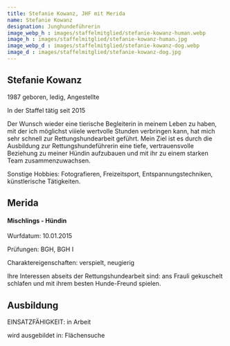 ```yaml
---
title: Stefanie Kowanz, JHF mit Merida
name: Stefanie Kowanz
designation: Junghundeführerin
image_webp_h : images/staffelmitglied/stefanie-kowanz-human.webp
image_h : images/staffelmitglied/stefanie-kowanz-human.jpg
image_webp_d : images/staffelmitglied/stefanie-kowanz-dog.webp
image_d : images/staffelmitglied/stefanie-kowanz-dog.jpg
---
```

## Stefanie Kowanz
1987 geboren, ledig, Angestellte

 In der Staffel tätig seit 2015

Der Wunsch wieder eine tierische Begleiterin in meinem Leben zu haben, mit der ich möglichst viiiele wertvolle Stunden verbringen kann, hat mich sehr schnell zur Rettungshundearbeit geführt. Mein Ziel ist es durch die Ausbildung zur Rettungshundeführerin eine tiefe, vertrauensvolle Beziehung zu meiner Hündin aufzubauen und mit ihr zu einem starken Team zusammenzuwachsen.

Sonstige Hobbies: Fotografieren, Freizeitsport, Entspannungstechniken, künstlerische Tätigkeiten.

## Merida
#### Mischlings - Hündin
Wurfdatum: 10.01.2015

Prüfungen:  BGH, BGH I

Charaktereigenschaften: verspielt, neugierig

Ihre Interessen abseits der Rettungshundearbeit sind: ans Frauli gekuschelt schlafen und mit ihrem besten Hunde-Freund spielen.

## Ausbildung
EINSATZFÄHIGKEIT:  in Arbeit

wird ausgebildet in: Flächensuche